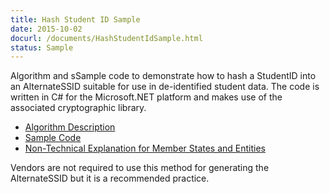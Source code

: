 ```yaml
---
title: Hash Student ID Sample
date: 2015-10-02
docurl: /documents/HashStudentIdSample.html
status: Sample
---
```

Algorithm and sSample code to demonstrate how to hash a StudentID into an AlternateSSID suitable for use in de-identified student data. The code is written in C# for the Microsoft.NET platform and makes use of the associated cryptographic library.

* [Algorithm Description](/documents/HashStudentIdSample.html)
* [Sample Code](https://github.com/SmarterApp/HashStudentIdSample)
* [Non-Technical Explanation for Member States and Entities](/documents/DeidentificationOfStudentIDs.pdf)

Vendors are not required to use this method for generating the AlternateSSID but it is a recommended practice.